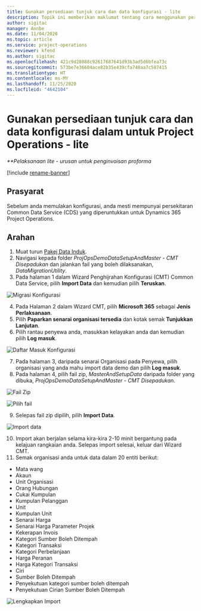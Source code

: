 ```yaml
---
title: Gunakan persediaan tunjuk cara dan data konfigurasi - lite
description: Topik ini memberikan maklumat tentang cara menggunakan persediaan demo dan data konfigurasi untuk Project Operations.
author: sigitac
manager: Annbe
ms.date: 11/04/2020
ms.topic: article
ms.service: project-operations
ms.reviewer: kfend
ms.author: sigitac
ms.openlocfilehash: 421c9d28088c92617687641d93b3ad5d6bfea73c
ms.sourcegitcommit: 573be7e36604ace82b35e439cfa748aa7c587415
ms.translationtype: HT
ms.contentlocale: ms-MY
ms.lasthandoff: 11/25/2020
ms.locfileid: "4642104"
---
```

# <a name="apply-demo-setup-and-configuration-data-for-project-operations---lite"></a>Gunakan persediaan tunjuk cara dan data konfigurasi dalam untuk Project Operations - lite 

_**Pelaksanaan lite - urusan untuk penginvoisan proforma_

[!include [rename-banner](~/includes/cc-data-platform-banner.md)]

## <a name="prerequisites"></a>Prasyarat

Sebelum anda memulakan konfigurasi, anda mesti mempunyai persekitaran Common Data Service (CDS) yang diperuntukkan untuk Dynamics 365 Project Operations.


## <a name="instructions"></a>Arahan

1. Muat turun [Pakej Data Induk](https://download.microsoft.com/download/3/4/1/341bf279-a64f-4baa-af31-ce624859b518/ProjOpsSampleSetupData%20-%20CE%20only%20CMT.zip). 
2. Navigasi kepada folder *ProjOpsDemoDataSetupAndMaster - CMT Disepadukan* dan jalankan fail yang boleh dilaksanakan, *DataMigrationUtility*.
3. Pada halaman 1 dalam Wizard Penghijrahan Konfigurasi (CMT) Common Data Service, pilih **Import Data** dan kemudian pilih **Teruskan**.

![Migrasi Konfigurasi](./media/1ConfigurationMigration.png)

4. Pada Halaman 2 dalam Wizard CMT, pilih **Microsoft 365** sebagai **Jenis Perlaksanaan**.
5. Pilih **Paparkan senarai organisasi tersedia** dan kotak semak **Tunjukkan Lanjutan**.
6. Pilih rantau penyewa anda, masukkan kelayakan anda dan kemudian pilih **Log masuk**.

![Daftar Masuk Konfigurasi](./media/2ConfigurationSignin.png)

7. Pada halaman 3, daripada senarai Organisasi pada Penyewa, pilih organisasi yang anda mahu import data demo dan pilih **Log masuk**.
8. Pada halaman 4, pilih fail zip, *MasterAndSetupData* daripada folder yang dibuka, *ProjOpsDemoDataSetupAndMaster - CMT Disepadukan*.

![Fail Zip](./media/3ZipFile.png)

![Pilih fail](./media/4SelectAFile.png)

9. Selepas fail zip dipilih, pilih **Import Data**.

![Import data](./media/5ImportData.png)

10. Import akan berjalan selama kira-kira 2-10 minit bergantung pada kelajuan rangkaian anda. Selepas import selesai, keluar dari Wizard CMT. 
11. Semak organisasi anda untuk data dalam 20 entiti berikut:

-   Mata wang
-   Akaun
-   Unit Organisasi
-   Orang Hubungan
-   Cukai Kumpulan
-   Kumpulan Pelanggan
-   Unit
-   Kumpulan Unit
-   Senarai Harga
-   Senarai Harga Parameter Projek 
-   Kekerapan Invois
-   Kategori Sumber Boleh Ditempah
-   Kategori Transaksi
-   Kategori Perbelanjaan
-   Harga Peranan
-   Harga Kategori Transaksi
-   Ciri
-   Sumber Boleh Ditempah
-   Penyekutuan kategori sumber boleh ditempah
-   Penyekutuan Cirian Sumber Boleh Ditempah

![Lengkapkan Import](./media/6CompleteImport.png)
